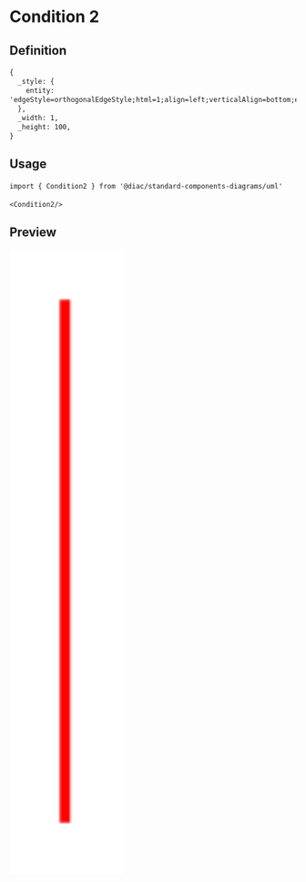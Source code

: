 # Condition 2

## Definition

```
{
  _style: { 
    entity: 'edgeStyle=orthogonalEdgeStyle;html=1;align=left;verticalAlign=bottom;endArrow=open;endSize=8;strokeColor=#ff0000;',
  },
  _width: 1,
  _height: 100,
}
```

## Usage

```
import { Condition2 } from '@diac/standard-components-diagrams/uml'

<Condition2/>
```

## Preview

<img src="./condition-2.png" width="200"/>

